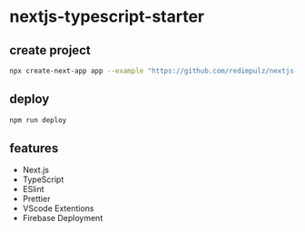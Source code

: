 # nextjs-typescript-starter

## create project

```bash
npx create-next-app app --example "https://github.com/redimpulz/nextjs-typescript-starter/tree/with_firebase"
```

## deploy

```bash
npm run deploy
```

## features

* Next.js
* TypeScript
* ESlint
* Prettier
* VScode Extentions
* Firebase Deployment
